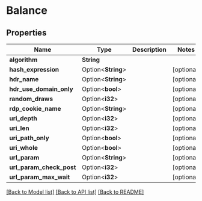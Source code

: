 # Balance

## Properties

Name | Type | Description | Notes
------------ | ------------- | ------------- | -------------
**algorithm** | **String** |  | 
**hash_expression** | Option<**String**> |  | [optional]
**hdr_name** | Option<**String**> |  | [optional]
**hdr_use_domain_only** | Option<**bool**> |  | [optional]
**random_draws** | Option<**i32**> |  | [optional]
**rdp_cookie_name** | Option<**String**> |  | [optional]
**uri_depth** | Option<**i32**> |  | [optional]
**uri_len** | Option<**i32**> |  | [optional]
**uri_path_only** | Option<**bool**> |  | [optional]
**uri_whole** | Option<**bool**> |  | [optional]
**url_param** | Option<**String**> |  | [optional]
**url_param_check_post** | Option<**i32**> |  | [optional]
**url_param_max_wait** | Option<**i32**> |  | [optional]

[[Back to Model list]](../README.md#documentation-for-models) [[Back to API list]](../README.md#documentation-for-api-endpoints) [[Back to README]](../README.md)


